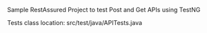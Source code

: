 Sample RestAssured Project to test Post and Get APIs using TestNG

Tests class location: src/test/java/APITests.java

 
